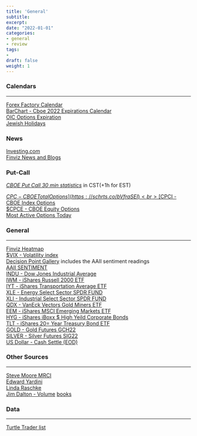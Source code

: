 ```yaml
---
title: 'General'
subtitle:
excerpt: 
date: "2022-01-01"
categories:
- general
- review
tags:
- 
draft: false
weight: 1
---
```


### Calendars

--- 


[Forex Factory Calendar](https://www.forexfactory.com/calendar)<br>
[BarChart - Cboe 2022 Expirations Calendar](https://www.barchart.com/futures/options-expirations/indices)<br>
[OIC Options Expiration](2022_Expiration_Calendar.pdf)<br>
[Jewish Holidays](<https://www.chabad.org/holidays/default_cdo/jewish/holidays.htm>)<br>

### News 

[Investing.com](<https://www.investing.com/economic-calendar/>)<br>
[Finviz News and Blogs](https://finviz.com/news.ashx)<br>


### Put-Call 

*[CBOE Put Call 30 min statistics](https://www.cboe.com/us/options/market_statistics/)* in CST(+1h for EST) <br>

[$CPC - CBOE Total Options](https://schrts.co/bVfraSEI)<br>
[$CPCI - CBOE Index Options](https://schrts.co/SIFrYZmF)<br>
[$CPCE - CBOE Equity Options](https://schrts.co/vtGNUhIK)<br>
[Most Active Options Today](https://www.optionseducation.org/toolsoptionquotes/today-s-most-active-options)<br>

### General

----

[Finviz Heatmap](https://finviz.com/map.ashx?t=sec)<br>
[$VIX - Volatility index](<https://schrts.co/itpvykjr>) <br>
[Decision Point Gallery](<https://stockcharts.com/freecharts/dpgallery.html>) includes the AAII sentiment readings <br>
[AAII SENTIMENT](https://www.aaii.com/sentimentsurvey/sent_results)<br>
[INDU - Dow Jones Industrial Average](<https://stockcharts.com/h-sc/ui>) <br>
[IWM - iShares Russell 2000 ETF](<https://stockcharts.com/h-sc/ui?s=iwm>)<br>
[IYT - iShares Transportation Average ETF](<https://stockcharts.com/h-sc/ui?s=IYT>) <br>
[XLE - Energy Select Sector SPDR FUND](<https://stockcharts.com/h-sc/ui?s=xle>) <br>
[XLI - Industrial Select Sector SPDR FUND](<https://stockcharts.com/h-sc/ui?s=xli>)<br>
[QDX - VanEck Vectors Gold Miners ETF](<https://stockcharts.com/h-sc/ui?s=gdx>)<br>
[EEM - iShares MSCI Emerging Markets ETF](<https://stockcharts.com/h-sc/ui?s=eem>)<br>
[HYG - iShares iBoxx $ High Yeild Corporate Bonds ](<https://schrts.co/ZERDYPEf>)<br>
[TLT - iShares 20= Year Treasury Bond ETF](<https://stockcharts.com/h-sc/ui?s=TLT>) <br>
[GOLD - Gold Futures GCH22](<https://schrts.co/pXaVcRIK>) <br>
[SILVER - Silver Futures SIG22](<https://schrts.co/PsnYArTZ>)<br>
[US Dollar - Cash Settle (EOD)](<https://schrts.co/BxuUaZPA>)<br>



### Other Sources 

----

[Steve Moore MRCI](https://www.mrci.com/web/index.php) <br>
[Edward Yardini](https://www.yardeni.com/)<br>
[Linda Raschke](https://www.lindaraschke.net/login)<br>
[Jim Dalton - Volume](https://jimdaltontrading.com/nyse-volume/)
[books](http://dl.fxf1.com/files/books/english)

### Data

----


[Turtle Trader list](https://www.turtletrader.com/hpd/)<br>
